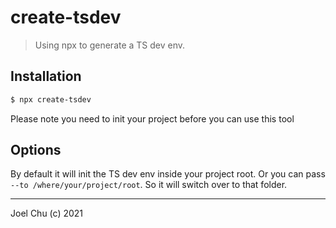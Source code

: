 # create-tsdev

> Using npx to generate a TS dev env.

## Installation

```sh
$ npx create-tsdev
```

Please note you need to init your project before you can use this tool

## Options

By default it will init the TS dev env inside your project root. Or you can pass `--to /where/your/project/root`. So it will switch over to that folder.

---

Joel Chu (c) 2021 
